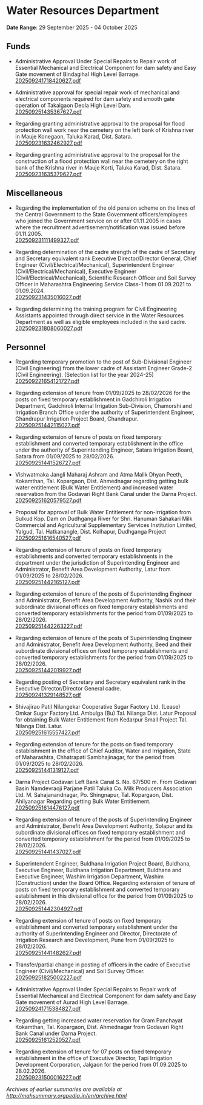 # Water Resources Department

**Date Range**: 29 September 2025 - 04 October 2025


## Funds
- Administrative Approval Under Special Repairs to Repair work of Essential Mechanical and Electrical Component for dam safety and Easy Gate movement of Bindagihal  High Level Barrage.\
  [202509241718420627.pdf](https://gr.maharashtra.gov.in/Site/Upload/Government%20Resolutions/English/202509241718420627.pdf)

- Administrative approval for special repair work of mechanical and electrical components required for dam safety and smooth gate operation of Takalgaon Deola High Level Dam.\
  [202509251435367627.pdf](https://gr.maharashtra.gov.in/Site/Upload/Government%20Resolutions/English/202509251435367627.pdf)

- Regarding granting administrative approval to the proposal for flood protection wall work near the cemetery on the left bank of Krishna river in Mauje Konegaon, Taluka Karad, Dist. Satara.\
  [202509231632462927.pdf](https://gr.maharashtra.gov.in/Site/Upload/Government%20Resolutions/English/202509231632462927.pdf)

- Regarding granting administrative approval to the proposal for the construction of a flood protection wall near the cemetery on the right bank of the Krishna river in Mauje Korti, Taluka Karad, Dist. Satara.\
  [202509231635379627.pdf](https://gr.maharashtra.gov.in/Site/Upload/Government%20Resolutions/English/202509231635379627.pdf)

## Miscellaneous
- Regarding the implementation of the old pension scheme on the lines of the Central Government to the State Government officers/employees who joined the Government service on or after 01.11.2005 in cases where the recruitment advertisement/notification was issued before 01.11.2005.\
  [202509231111499327.pdf](https://gr.maharashtra.gov.in/Site/Upload/Government%20Resolutions/English/202509231111499327.pdf)

- Regarding determination of the cadre strength of the cadre of Secretary and Secretary equivalent rank Executive Director/Director General, Chief Engineer (Civil/Electrical/Mechanical), Superintendent Engineer (Civil/Electrical/Mechanical), Executive Engineer (Civil/Electrical/Mechanical), Scientific Research Officer and Soil Survey Officer in Maharashtra Engineering Service Class-1 from 01.09.2021 to 01.09.2024.\
  [202509231435016027.pdf](https://gr.maharashtra.gov.in/Site/Upload/Government%20Resolutions/English/202509231435016027.pdf)

- Regarding determining the training program for Civil Engineering Assistants appointed through direct service in the Water Resources Department as well as eligible employees included in the said cadre.\
  [202509231808060027.pdf](https://gr.maharashtra.gov.in/Site/Upload/Government%20Resolutions/English/202509231808060027.pdf)

## Personnel
- Regarding temporary promotion to the post of Sub-Divisional Engineer (Civil Engineering) from the lower cadre of Assistant Engineer Grade-2 (Civil Engineering). (Selection list for the year 2024-25)\
  [202509221654121727.pdf](https://gr.maharashtra.gov.in/Site/Upload/Government%20Resolutions/English/202509221654121727.pdf)

- Regarding extension of tenure from 01/09/2025 to 28/02/2026 for the posts on fixed temporary establishment in Gadchiroli Irrigation Department, Gadchiroli Internal Irrigation Sub-Division, Chamorshi and Irrigation Branch Office under the authority of Superintendent Engineer, Chandrapur Irrigation Project Board, Chandrapur.\
  [202509251442115027.pdf](https://gr.maharashtra.gov.in/Site/Upload/Government%20Resolutions/English/202509251442115027.pdf)

- Regarding extension of tenure of posts on fixed temporary establishment and converted temporary establishment in the office under the authority of Superintending Engineer, Satara Irrigation Board, Satara from 01/09/2025 to 28/02/2026.\
  [202509251441526727.pdf](https://gr.maharashtra.gov.in/Site/Upload/Government%20Resolutions/English/202509251441526727.pdf)

- Vishwatmaka Jangli Maharaj Ashram and Atma Malik Dhyan Peeth, Kokamthan, Tal. Kopargaon, Dist. Ahmednagar regarding getting bulk water entitlement (Bulk Water Entitlement) and increased water reservation from the Godavari Right Bank Canal under the Darna Project.\
  [202509251620579527.pdf](https://gr.maharashtra.gov.in/Site/Upload/Government%20Resolutions/English/202509251620579527.pdf)

- Proposal for approval of Bulk Water Entitlement for non-irrigation from Sulkud Kop. Dam on Dudhganga River for Shri. Hanuman Sahakari Milk Commercial and Agricultural Supplementary Services Institution Limited, Yalgud, Tal. Hatkanangle, Dist. Kolhapur, Dudhganga Project\
  [202509251616540527.pdf](https://gr.maharashtra.gov.in/Site/Upload/Government%20Resolutions/English/202509251616540527.pdf)

- Regarding extension of tenure of posts on fixed temporary establishments and converted temporary establishments in the department under the jurisdiction of Superintending Engineer and Administrator, Benefit Area Development Authority, Latur from 01/09/2025 to 28/02/2026.\
  [202509251442165127.pdf](https://gr.maharashtra.gov.in/Site/Upload/Government%20Resolutions/English/202509251442165127.pdf)

- Regarding extension of tenure of the posts of Superintending Engineer and Administrator, Benefit Area Development Authority, Nashik and their subordinate divisional offices on fixed temporary establishments and converted temporary establishments for the period from 01/09/2025 to 28/02/2026.\
  [202509251442263227.pdf](https://gr.maharashtra.gov.in/Site/Upload/Government%20Resolutions/English/202509251442263227.pdf)

- Regarding extension of tenure of the posts of Superintending Engineer and Administrator, Benefit Area Development Authority, Beed and their subordinate divisional offices on fixed temporary establishments and converted temporary establishments for the period from 01/09/2025 to 28/02/2026.\
  [202509251442019927.pdf](https://gr.maharashtra.gov.in/Site/Upload/Government%20Resolutions/English/202509251442019927.pdf)

- Regarding posting of Secretary and Secretary equivalent rank in the Executive Director/Director General cadre.\
  [202509241329148527.pdf](https://gr.maharashtra.gov.in/Site/Upload/Government%20Resolutions/English/202509241329148527.pdf)

- Shivajirao Patil Nilangekar Cooperative Sugar Factory Ltd. (Lease) Omkar Sugar Factory Ltd. Ambulga (Bu) Tal. Nilanga Dist. Latur Proposal for obtaining Bulk Water Entitlement from Kedarpur Small Project Tal. Nilanga Dist. Latur.\
  [202509251615557427.pdf](https://gr.maharashtra.gov.in/Site/Upload/Government%20Resolutions/English/202509251615557427.pdf)

- Regarding extension of tenure for the posts on fixed temporary establishment in the office of Chief Auditor, Water and Irrigation, State of Maharashtra, Chhatrapati Sambhajinagar, for the period from 01/09/2025 to 28/02/2026.\
  [202509251441319127.pdf](https://gr.maharashtra.gov.in/Site/Upload/Government%20Resolutions/English/202509251441319127.pdf)

- Darna Project Godavari Left Bank Canal S. No. 67/500 m. From Godavari Basin Namdevraoji Parjane Patil Taluka Co. Milk Producers Association Ltd. M. Sahajanandnagar, Po. Shingnapur, Tal. Kopargaon, Dist. Ahilyanagar Regarding getting Bulk Water Entitlement.\
  [202509251614476127.pdf](https://gr.maharashtra.gov.in/Site/Upload/Government%20Resolutions/English/202509251614476127.pdf)

- Regarding extension of tenure of the posts of Superintending Engineer and Administrator, Benefit Area Development Authority, Solapur and its subordinate divisional offices on fixed temporary establishment and converted temporary establishment for the period from 01/09/2025 to 28/02/2026.\
  [202509251441437027.pdf](https://gr.maharashtra.gov.in/Site/Upload/Government%20Resolutions/English/202509251441437027.pdf)

- Superintendent Engineer, Buldhana Irrigation Project Board, Buldhana, Executive Engineer, Buldhana Irrigation Department, Buldhana and Executive Engineer, Washim Irrigation Department, Washim (Construction) under the Board Office. Regarding extension of tenure of posts on fixed temporary establishment and converted temporary establishment in this divisional office for the period from 01/09/2025 to 28/02/2026.\
  [202509251442304927.pdf](https://gr.maharashtra.gov.in/Site/Upload/Government%20Resolutions/English/202509251442304927.pdf)

- Regarding extension of tenure of posts on fixed temporary establishment and converted temporary establishment under the authority of Superintending Engineer and Director, Directorate of Irrigation Research and Development, Pune from 01/09/2025 to 28/02/2026.\
  [202509251441482627.pdf](https://gr.maharashtra.gov.in/Site/Upload/Government%20Resolutions/English/202509251441482627.pdf)

- Transfer/partial change in posting of officers in the cadre of Executive Engineer (Civil/Mechanical) and Soil Survey Officer.\
  [202509251825002227.pdf](https://gr.maharashtra.gov.in/Site/Upload/Government%20Resolutions/English/202509251825002227.pdf)

- Administrative Approval Under Special Repairs to Repair work of Essential Mechanical and Electrical Component for dam safety and Easy Gate movement of Aurad High Level Barrage.\
  [202509241715384827.pdf](https://gr.maharashtra.gov.in/Site/Upload/Government%20Resolutions/English/202509241715384827.pdf)

- Regarding getting increased water reservation for Gram Panchayat Kokamthan, Tal. Kopargaon, Dist. Ahmednagar from Godavari Right Bank Canal under Darna Project.\
  [202509251612520527.pdf](https://gr.maharashtra.gov.in/Site/Upload/Government%20Resolutions/English/202509251612520527.pdf)

- Regarding extension of tenure for 07 posts on fixed temporary establishment in the office of Executive Director, Tapi Irrigation Development Corporation, Jalgaon for the period from 01.09.2025 to 28.02.2026.\
  [202509231500016227.pdf](https://gr.maharashtra.gov.in/Site/Upload/Government%20Resolutions/English/202509231500016227.pdf)


*Archives of earlier summaries are available at http://mahsummary.orgpedia.in/en/archive.html*